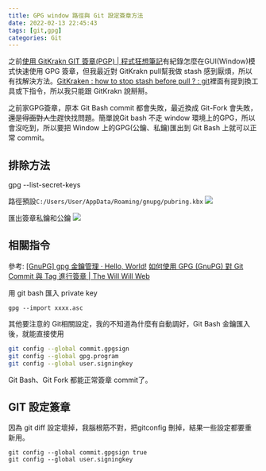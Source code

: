 ```yaml
---
title: GPG window 路徑與 Git 設定簽章方法
date: 2022-02-13 22:45:43
tags: [git,gpg]
categories: Git
---
```



之前[使用 GitKrakn GIT 簽章(PGP) | 程式狂想筆記](https://malagege.github.io/blog/2021/04/11/%E4%BD%BF%E7%94%A8-GitKrakn-GIT-%E7%B0%BD%E7%AB%A0-PGP/)有紀錄怎麼在GUI(Window)模式快速使用 GPG 簽章，但我最近對 GitKrakn pull幫我做 stash 感到厭煩，所以有找解決方法。[GitKraken : how to stop stash before pull ? : git](https://www.reddit.com/r/git/comments/9yr5vy/gitkraken_how_to_stop_stash_before_pull/)裡面有提到換工具或下指令，所以我只能跟 GitKrakn 說掰掰。

<!--more-->

之前家GPG簽章，原本 Git Bash commit 都會失敗，最近換成 Git-Fork 會失敗，~~還是得面對人生~~趕快找問題。簡單說Git bash 不走 window 環境上的GPG，所以會沒吃到，所以要把 Window 上的GPG(公鑰、私鑰)匯出到 Git Bash 上就可以正常 commit。


## 排除方法

gpg --list-secret-keys


路徑預設`C:/Users/User/AppData/Roaming/gnupg/pubring.kbx`
![](https://i.imgur.com/qWXsJMM.png)


匯出簽章私鑰和公鑰
![](https://i.imgur.com/VyuUFYg.png)


## 相關指令

參考:
[[GnuPG] gpg 金鑰管理 · Hello, World!](http://pre.tir.tw/008/blog/output/gnupg-gpg-jin-yao-guan-li.html)
[如何使用 GPG (GnuPG) 對 Git Commit 與 Tag 進行簽章 | The Will Will Web](https://blog.miniasp.com/post/2020/05/04/How-to-use-GPG-sign-git-commit-and-tag-object)

用 git bash 匯入 private key 

```
gpg --import xxxx.asc
```

其他要注意的 Git相關設定，我的不知道為什麼有自動調好，Git Bash 金鑰匯入後，就能直接使用
```bash
git config --global commit.gpgsign 
git config --global gpg.program 
git config --global user.signingkey

```

Git Bash、Git Fork 都能正常簽章 commit了。


## GIT 設定簽章

因為 git diff 設定壞掉，我腦根筋不對，把gitconfig 刪掉，結果一些設定都要重新用。


```
git config --global commit.gpgsign true
git config --global user.signingkey  
````


